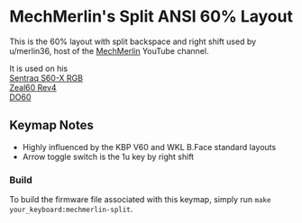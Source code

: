 MechMerlin's Split ANSI 60% Layout
======================

This is the 60% layout with split backspace and right shift used by u/merlin36, 
host of the [MechMerlin](www.youtube.com/mechmerlin) YouTube channel.

It is used on his   
[Sentraq S60-X RGB](https://github.com/qmk/qmk_firmware/tree/master/keyboards/s60_x)   
[Zeal60 Rev4](https://github.com/qmk/qmk_firmware/tree/master/keyboards/zeal60)  
[DO60](https://github.com/qmk/qmk_firmware/tree/master/keyboards/do60)   

## Keymap Notes
- Highly influenced by the KBP V60 and WKL B.Face standard layouts
- Arrow toggle switch is the 1u key by right shift

### Build
To build the firmware file associated with this keymap, simply run `make your_keyboard:mechmerlin-split`.
